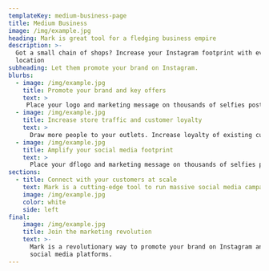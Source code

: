 ```yaml
---
templateKey: medium-business-page
title: Medium Business
image: /img/example.jpg
heading: Mark is great tool for a fledging business empire
description: >-
  Got a small chain of shops? Increase your Instagram footprint with evert new
  location
subheading: Let them promote your brand on Instagram.
blurbs:
  - image: /img/example.jpg
    title: Promote your brand and key offers
    text: >
     Place your logo and marketing message on thousands of selfies posted by real people.
  - image: /img/example.jpg
    title: Increase store traffic and customer loyalty
    text: >
      Draw more people to your outlets. Increase loyalty of existing customers and get the new ones.
  - image: /img/example.jpg
    title: Amplify your social media footprint
    text: >
      Place your dflogo and marketing message on thousands of selfies posted by real people.
sections:
  - title: Connect with your customers at scale
    text: Mark is a cutting-edge tool to run massive social media campaings and empower your customers to promote your brand.
    image: /img/example.jpg
    color: white
    side: left
final:
    image: /img/example.jpg
    title: Join the marketing revolution
    text: >-
      Mark is a revolutionary way to promote your brand on Instagram and other
      social media platforms.
---
```

